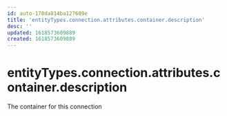 ```yaml
---
id: auto-178da814ba127609e
title: 'entityTypes.connection.attributes.container.description'
desc: ''
updated: 1618573609889
created: 1618573609889
---
```

# entityTypes.connection.attributes.container.description

The container for this connection